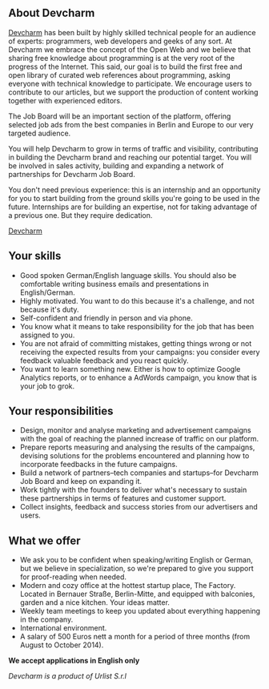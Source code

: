 ## About Devcharm

[Devcharm](https://devcharm.com/) has been built by highly skilled technical people for an audience of experts: programmers, web developers and geeks of any sort. At Devcharm we embrace the concept of the Open Web and we believe that sharing free knowledge about programming is at the very root of the progress of the Internet. This said, our goal is to build the first free and open library of curated web references about programming, asking everyone with technical knowledge to participate. We encourage users to contribute to our articles, but we support the production of content working together with experienced editors.

The Job Board will be an important section of the platform, offering selected job ads from the best companies in Berlin and Europe to our very targeted audience.

You will help Devcharm to grow in terms of traffic and visibility, contributing in building the Devcharm brand and reaching our potential target. You will be involved in sales activity, building and expanding a network of partnerships for Devcharm Job Board.

You don't need previous experience: this is an internship and an opportunity for you to start building from the ground skills you're going to be used in the future. Internships are for building an expertise, not for taking advantage of a previous one. But they require dedication.

[Devcharm](https://devcharm.com/)


## Your skills

- Good spoken German/English language skills. You should also be comfortable writing business emails and presentations in English/German.
- Highly motivated. You want to do this because it's a challenge, and not because it's duty.
- Self-confident and friendly in person and via phone.
- You know what it means to take responsibility for the job that has been assigned to you.
- You are not afraid of committing mistakes, getting things wrong or not receiving the expected results from your campaigns: you consider every feedback valuable feedback and you react quickly.
- You want to learn something new. Either is how to optimize Google Analytics reports, or to enhance a AdWords campaign, you know that is your job to grok.


## Your responsibilities

- Design, monitor and analyse marketing and advertisement campaigns with the goal of reaching the planned increase of traffic on our platform.
- Prepare reports measuring and analysing the results of the campaigns, devising solutions for the problems encountered and planning how to incorporate feedbacks in the future campaigns.
- Build a network of partners–tech companies and startups–for Devcharm Job Board and keep on expanding it.
- Work tightly with the founders to deliver what's necessary to sustain these partnerships in terms of features and customer support.
- Collect insights, feedback and success stories from our advertisers and users.


## What we offer

- We ask you to be confident when speaking/writing English or German, but we believe in specialization, so we're prepared to give you support for proof-reading when needed.
- Modern and cozy office at the hottest startup place, The Factory. Located in Bernauer Straße, Berlin-Mitte, and equipped with balconies, garden and a nice kitchen.
Your ideas matter.
- Weekly team meetings to keep you updated about everything happening in the company.
- International environment.
- A salary of 500 Euros nett a month for a period of three months (from August to October 2014).


**We accept applications in English only**

*Devcharm is a product of Urlist S.r.l*
